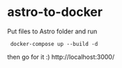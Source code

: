 # astro-to-docker

Put files to Astro folder and run
```
 docker-compose up --build -d
```
then go for it :) http://localhost:3000/
